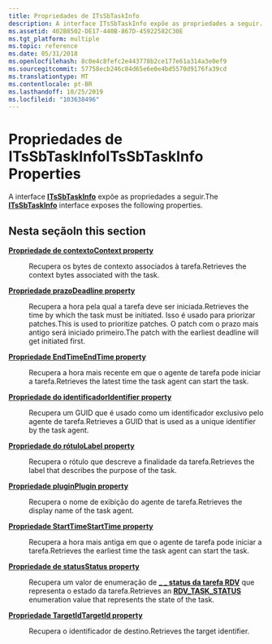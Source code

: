 ```yaml
---
title: Propriedades de ITsSbTaskInfo
description: A interface ITsSbTaskInfo expõe as propriedades a seguir.
ms.assetid: 402B8502-DE17-440B-867D-45922582C30E
ms.tgt_platform: multiple
ms.topic: reference
ms.date: 05/31/2018
ms.openlocfilehash: 8c0e4c8fefc2e443778b2ce177e61a314a3e0ef9
ms.sourcegitcommit: 57758ecb246c84d65e6e0e4bd5570d9176fa39cd
ms.translationtype: MT
ms.contentlocale: pt-BR
ms.lasthandoff: 10/25/2019
ms.locfileid: "103638496"
---
```

# <a name="itssbtaskinfo-properties"></a><span data-ttu-id="94d2f-103">Propriedades de ITsSbTaskInfo</span><span class="sxs-lookup"><span data-stu-id="94d2f-103">ITsSbTaskInfo Properties</span></span>

<span data-ttu-id="94d2f-104">A interface [**ITsSbTaskInfo**](/windows/desktop/api/sbtsv/nn-sbtsv-itssbtaskinfo) expõe as propriedades a seguir.</span><span class="sxs-lookup"><span data-stu-id="94d2f-104">The [**ITsSbTaskInfo**](/windows/desktop/api/sbtsv/nn-sbtsv-itssbtaskinfo) interface exposes the following properties.</span></span>

## <a name="in-this-section"></a><span data-ttu-id="94d2f-105">Nesta seção</span><span class="sxs-lookup"><span data-stu-id="94d2f-105">In this section</span></span>

<dl> <dt>

[<span data-ttu-id="94d2f-106">**Propriedade de contexto**</span><span class="sxs-lookup"><span data-stu-id="94d2f-106">**Context property**</span></span>](itssbtaskinfo-context.md)
</dt> <dd>

<span data-ttu-id="94d2f-107">Recupera os bytes de contexto associados à tarefa.</span><span class="sxs-lookup"><span data-stu-id="94d2f-107">Retrieves the context bytes associated with the task.</span></span>

</dd> <dt>

[<span data-ttu-id="94d2f-108">**Propriedade prazo**</span><span class="sxs-lookup"><span data-stu-id="94d2f-108">**Deadline property**</span></span>](/windows/desktop/api/sbtsv/nf-sbtsv-itssbtaskinfo-get_deadline)
</dt> <dd>

<span data-ttu-id="94d2f-109">Recupera a hora pela qual a tarefa deve ser iniciada.</span><span class="sxs-lookup"><span data-stu-id="94d2f-109">Retrieves the time by which the task must be initiated.</span></span> <span data-ttu-id="94d2f-110">Isso é usado para priorizar patches.</span><span class="sxs-lookup"><span data-stu-id="94d2f-110">This is used to prioritize patches.</span></span> <span data-ttu-id="94d2f-111">O patch com o prazo mais antigo será iniciado primeiro.</span><span class="sxs-lookup"><span data-stu-id="94d2f-111">The patch with the earliest deadline will get initiated first.</span></span>

</dd> <dt>

[<span data-ttu-id="94d2f-112">**Propriedade EndTime**</span><span class="sxs-lookup"><span data-stu-id="94d2f-112">**EndTime property**</span></span>](/windows/desktop/api/sbtsv/nf-sbtsv-itssbtaskinfo-get_endtime)
</dt> <dd>

<span data-ttu-id="94d2f-113">Recupera a hora mais recente em que o agente de tarefa pode iniciar a tarefa.</span><span class="sxs-lookup"><span data-stu-id="94d2f-113">Retrieves the latest time the task agent can start the task.</span></span>

</dd> <dt>

[<span data-ttu-id="94d2f-114">**Propriedade do identificador**</span><span class="sxs-lookup"><span data-stu-id="94d2f-114">**Identifier property**</span></span>](itssbtaskinfo-identifier.md)
</dt> <dd>

<span data-ttu-id="94d2f-115">Recupera um GUID que é usado como um identificador exclusivo pelo agente de tarefa.</span><span class="sxs-lookup"><span data-stu-id="94d2f-115">Retrieves a GUID that is used as a unique identifier by the task agent.</span></span>

</dd> <dt>

[<span data-ttu-id="94d2f-116">**Propriedade do rótulo**</span><span class="sxs-lookup"><span data-stu-id="94d2f-116">**Label property**</span></span>](itssbtaskinfo-label.md)
</dt> <dd>

<span data-ttu-id="94d2f-117">Recupera o rótulo que descreve a finalidade da tarefa.</span><span class="sxs-lookup"><span data-stu-id="94d2f-117">Retrieves the label that describes the purpose of the task.</span></span>

</dd> <dt>

[<span data-ttu-id="94d2f-118">**Propriedade plugin**</span><span class="sxs-lookup"><span data-stu-id="94d2f-118">**Plugin property**</span></span>](/windows/desktop/api/sbtsv/nf-sbtsv-itssbtaskinfo-get_plugin)
</dt> <dd>

<span data-ttu-id="94d2f-119">Recupera o nome de exibição do agente de tarefa.</span><span class="sxs-lookup"><span data-stu-id="94d2f-119">Retrieves the display name of the task agent.</span></span>

</dd> <dt>

[<span data-ttu-id="94d2f-120">**Propriedade StartTime**</span><span class="sxs-lookup"><span data-stu-id="94d2f-120">**StartTime property**</span></span>](/windows/desktop/api/sbtsv/nf-sbtsv-itssbtaskinfo-get_starttime)
</dt> <dd>

<span data-ttu-id="94d2f-121">Recupera a hora mais antiga em que o agente de tarefa pode iniciar a tarefa.</span><span class="sxs-lookup"><span data-stu-id="94d2f-121">Retrieves the earliest time the task agent can start the task.</span></span>

</dd> <dt>

[<span data-ttu-id="94d2f-122">**Propriedade de status**</span><span class="sxs-lookup"><span data-stu-id="94d2f-122">**Status property**</span></span>](itssbtaskinfo-status.md)
</dt> <dd>

<span data-ttu-id="94d2f-123">Recupera um valor de enumeração de [**\_ \_ status da tarefa RDV**](/windows/desktop/api/SessDirPublicTypes/ne-sessdirpublictypes-rdv_task_status) que representa o estado da tarefa.</span><span class="sxs-lookup"><span data-stu-id="94d2f-123">Retrieves an [**RDV\_TASK\_STATUS**](/windows/desktop/api/SessDirPublicTypes/ne-sessdirpublictypes-rdv_task_status) enumeration value that represents the state of the task.</span></span>

</dd> <dt>

[<span data-ttu-id="94d2f-124">**Propriedade TargetId**</span><span class="sxs-lookup"><span data-stu-id="94d2f-124">**TargetId property**</span></span>](/windows/desktop/api/sbtsv/nf-sbtsv-itssbtaskinfo-get_targetid)
</dt> <dd>

<span data-ttu-id="94d2f-125">Recupera o identificador de destino.</span><span class="sxs-lookup"><span data-stu-id="94d2f-125">Retrieves the target identifier.</span></span>

</dd> </dl>

 

 




